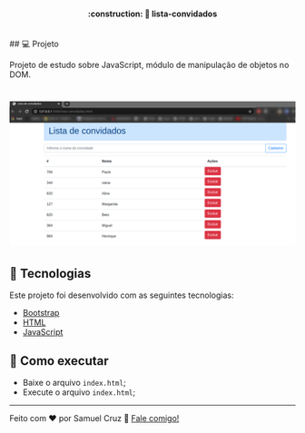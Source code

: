 <h4 align="center"> 
	:construction: 🚀 lista-convidados
</h4>

<br>
## 💻 Projeto

Projeto de estudo sobre JavaScript, módulo de manipulação de objetos no DOM.

<h1 align="center">
    <img alt="ListaConvidados" title="App lista de convidados" src=".github/app.png" width="1036px" />
</h1>

## :rocket: Tecnologias

Este projeto foi desenvolvido com as seguintes tecnologias:

- [Bootstrap](https://getbootstrap.com/docs/4.0/getting-started/introduction/) 
- [HTML](https://developer.mozilla.org/pt-BR/docs/Web/HTML)
- [JavaScript](https://developer.mozilla.org/pt-BR/docs/Aprender/JavaScript)

## 🤔 Como executar

- Baixe o arquivo <code>index.html</code>;
- Execute o arquivo <code>index.html</code>;

---

Feito com ♥ por Samuel Cruz :wave: [Fale comigo!](https://samuel-cruz.github.io/)
